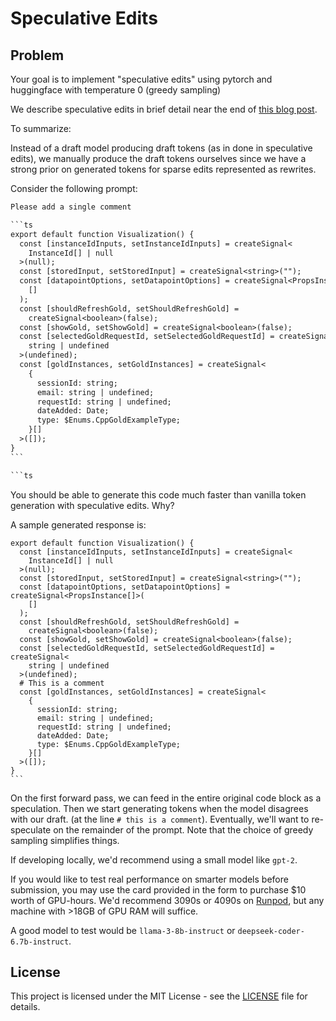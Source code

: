 # Speculative Edits

## Problem

Your goal is to implement "speculative edits" using pytorch and huggingface with temperature 0 (greedy sampling)

We describe speculative edits in brief detail near the end of [this blog post](https://cursor.sh/blog/instant-apply).

To summarize:

Instead of a draft model producing draft tokens (as in done in speculative edits), we manually produce the draft tokens ourselves since we have a strong prior on generated tokens for sparse edits represented as rewrites.

Consider the following prompt:

````txt
Please add a single comment

```ts
export default function Visualization() {
  const [instanceIdInputs, setInstanceIdInputs] = createSignal<
    InstanceId[] | null
  >(null);
  const [storedInput, setStoredInput] = createSignal<string>("");
  const [datapointOptions, setDatapointOptions] = createSignal<PropsInstance[]>(
    []
  );
  const [shouldRefreshGold, setShouldRefreshGold] =
    createSignal<boolean>(false);
  const [showGold, setShowGold] = createSignal<boolean>(false);
  const [selectedGoldRequestId, setSelectedGoldRequestId] = createSignal<
    string | undefined
  >(undefined);
  const [goldInstances, setGoldInstances] = createSignal<
    {
      sessionId: string;
      email: string | undefined;
      requestId: string | undefined;
      dateAdded: Date;
      type: $Enums.CppGoldExampleType;
    }[]
  >([]);
}
```

```ts
````

You should be able to generate this code much faster than vanilla token generation
with speculative edits. Why?

A sample generated response is:

````
export default function Visualization() {
  const [instanceIdInputs, setInstanceIdInputs] = createSignal<
    InstanceId[] | null
  >(null);
  const [storedInput, setStoredInput] = createSignal<string>("");
  const [datapointOptions, setDatapointOptions] = createSignal<PropsInstance[]>(
    []
  );
  const [shouldRefreshGold, setShouldRefreshGold] =
    createSignal<boolean>(false);
  const [showGold, setShowGold] = createSignal<boolean>(false);
  const [selectedGoldRequestId, setSelectedGoldRequestId] = createSignal<
    string | undefined
  >(undefined);
  # This is a comment
  const [goldInstances, setGoldInstances] = createSignal<
    {
      sessionId: string;
      email: string | undefined;
      requestId: string | undefined;
      dateAdded: Date;
      type: $Enums.CppGoldExampleType;
    }[]
  >([]);
}
```
````

On the first forward pass, we can feed in the entire original code block as a speculation. Then we start generating tokens when the model disagrees with our draft. (at the line `# this is a comment`). Eventually, we'll want to re-speculate on the remainder of the prompt.
Note that the choice of greedy sampling simplifies things.

If developing locally, we'd recommend using a small model like `gpt-2`.

If you would like to test real performance on smarter models before submission, you may use the card provided in the form to purchase $10 worth of GPU-hours. We'd recommend 3090s or 4090s on [Runpod](https://runpod.io), but any machine with >18GB of GPU RAM will suffice.

A good model to test would be `llama-3-8b-instruct` or `deepseek-coder-6.7b-instruct`.

## License

This project is licensed under the MIT License - see the [LICENSE](LICENSE) file for details.
